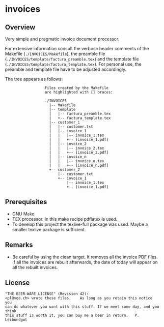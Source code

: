 # invoices
## Overview
Very simple and pragmatic invoice document processor.

For extensive information consult the verbose header comments of the Makefile (`./INVOICES/Makefile`), the preamble file (`./INVOICES/template/factura_preamble.tex`) and the template file (`./INVOICES/template/factura_template.tex`). For personal use, the preamble and template file have to be adjusted accordingly.

The tree appears as follows:

```
                  Files created by the Makefile
                  are highlighted with [] braces:
                  
                  ./INVOICES
                    |-- Makefile
                    |-- template
                    |   |-- factura_preamble.tex
                    |   +-- factura_template.tex
                    |-- customer_1
                    |   |-- customer.txt
                    |   |-- invoice_1
                    |   |   |-- invoice_1.tex
                    |   |   +-- [invoice_1.pdf]
                    |   |-- invoice_2
                    |   |   |-- invoice_2.tex
                    |   |   +-- [invoice_2.pdf]
                    |   |-- invoice_n
                    |   |   |-- invoice_n.tex
                    |   |   +-- [invoice_n.pdf]
                    +-- customer_2 
                        |-- customer.txt
                        +-- invoice_1
                            |-- invoice_1.tex
                            +-- [invoice_1.pdf]

```

## Prerequisites
* GNU Make
* TEX processor. In this make recipe pdflatex is used.
* To develop this project the texlive-full package was used. Maybe a smaller texlive package is sufficient.
 
## Remarks 
* Be careful by using the clean target. It removes all the invoice PDF files. If all the invoices are rebuilt afterwards, the date of today will appear on all the rebuilt invoices.

## License
```
"THE BEER-WARE LICENSE" (Revision 42):
<pl@vqe.ch> wrote these files.    As long as you retain this notice you
can do whatever you want with this stuff. If we meet some day, and you think
this stuff is worth it, you can buy me a beer in return.   P. Leibundgut
```

